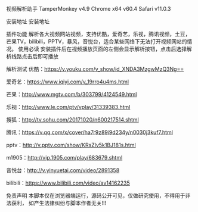 视频解析助手
TamperMonkey v4.9 Chrome x64 v60.4 Safari v11.0.3

安装地址
安装地址

插件功能
解析各大视频网站视频，支持优酷，爱奇艺，乐视，腾讯视频，土豆，芒果TV，bilibili，PPTV，暴风，音悦台，适合某些网络下无法打开视频网站的情况。
使用必读
安装插件后在视频播放页面的左侧会显示解析按钮，点击后选择解析线路点击后即可播放

解析测试
优酷：https://v.youku.com/v_show/id_XNDA3MzgwMzQ3Ng==

爱奇艺：https://www.iqiyi.com/v_19rro4u4ms.html

芒果：http://www.mgtv.com/b/303799/4124549.html

乐视：http://www.le.com/ptv/vplay/31339383.html

搜狐：http://tv.sohu.com/20171020/n600217514.shtml

腾讯：https://v.qq.com/x/cover/ha7r9z89i9d234y/n0030j3kuf7.html

pptv：http://v.pptv.com/show/KRsZlv5k1BJ181s.html

m1905：http://vip.1905.com/play/683679.shtml

音悦台：http://v.yinyuetai.com/video/2891358

bilibili：https://www.bilibili.com/video/av14162235

免责声明
本脚本仅在浏览器端运行，源码公开可见，仅做研究使用，不得用于非法获利， 如产生法律纠纷与脚本作者无关!!!
